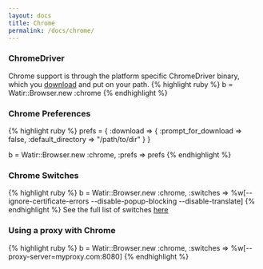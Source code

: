 ```yaml
---
layout: docs
title: Chrome
permalink: /docs/chrome/
---
```


### ChromeDriver

Chrome support is through the platform specific ChromeDriver binary, which you [download](http://code.google.com/p/chromedriver/downloads/list) and put on your path.
{% highlight ruby %}
b = Watir::Browser.new :chrome
{% endhighlight %}

### Chrome Preferences
{% highlight ruby %}
prefs = {
  :download => {
    :prompt_for_download => false,
    :default_directory => "/path/to/dir"
  }
}

b = Watir::Browser.new :chrome, :prefs => prefs
{% endhighlight %}

### Chrome Switches
{% highlight ruby %}
b = Watir::Browser.new :chrome, :switches => %w[--ignore-certificate-errors --disable-popup-blocking --disable-translate]
{% endhighlight %}
See the full list of switches [here](http://src.chromium.org/svn/trunk/src/chrome/common/pref_names.cc)


### Using a proxy with Chrome
{% highlight ruby %}
b = Watir::Browser.new :chrome, :switches => %w[--proxy-server=myproxy.com:8080]
{% endhighlight %}